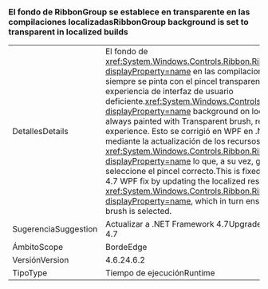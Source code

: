 ### <a name="ribbongroup-background-is-set-to-transparent-in-localized-builds"></a><span data-ttu-id="ca5d8-101">El fondo de RibbonGroup se establece en transparente en las compilaciones localizadas</span><span class="sxs-lookup"><span data-stu-id="ca5d8-101">RibbonGroup background is set to transparent in localized builds</span></span>

|   |   |
|---|---|
|<span data-ttu-id="ca5d8-102">Detalles</span><span class="sxs-lookup"><span data-stu-id="ca5d8-102">Details</span></span>|<span data-ttu-id="ca5d8-103">El fondo de <xref:System.Windows.Controls.Ribbon.RibbonGroup?displayProperty=name> en las compilaciones localizadas siempre se pinta con el pincel transparente, lo que produce una experiencia de interfaz de usuario deficiente.</span><span class="sxs-lookup"><span data-stu-id="ca5d8-103"><xref:System.Windows.Controls.Ribbon.RibbonGroup?displayProperty=name> background on localized builds was always painted with Transparent brush, resulting in poor UI experience.</span></span> <span data-ttu-id="ca5d8-104">Esto se corrigió en WPF en .NET Framework 4.7 mediante la actualización de los recursos localizados para <xref:System.Windows.Controls.Ribbon.RibbonGroup?displayProperty=name> lo que, a su vez, garantiza que se seleccione el pincel correcto.</span><span class="sxs-lookup"><span data-stu-id="ca5d8-104">This is fixed in .NET Framework 4.7 WPF fix by updating the localized resources for <xref:System.Windows.Controls.Ribbon.RibbonGroup?displayProperty=name>, which in turn ensures that the correct brush is selected.</span></span>|
|<span data-ttu-id="ca5d8-105">Sugerencia</span><span class="sxs-lookup"><span data-stu-id="ca5d8-105">Suggestion</span></span>|<span data-ttu-id="ca5d8-106">Actualizar a .NET Framework 4.7</span><span class="sxs-lookup"><span data-stu-id="ca5d8-106">Upgrade to .NET Framework 4.7</span></span>|
|<span data-ttu-id="ca5d8-107">Ámbito</span><span class="sxs-lookup"><span data-stu-id="ca5d8-107">Scope</span></span>|<span data-ttu-id="ca5d8-108">Borde</span><span class="sxs-lookup"><span data-stu-id="ca5d8-108">Edge</span></span>|
|<span data-ttu-id="ca5d8-109">Versión</span><span class="sxs-lookup"><span data-stu-id="ca5d8-109">Version</span></span>|<span data-ttu-id="ca5d8-110">4.6.2</span><span class="sxs-lookup"><span data-stu-id="ca5d8-110">4.6.2</span></span>|
|<span data-ttu-id="ca5d8-111">Tipo</span><span class="sxs-lookup"><span data-stu-id="ca5d8-111">Type</span></span>|<span data-ttu-id="ca5d8-112">Tiempo de ejecución</span><span class="sxs-lookup"><span data-stu-id="ca5d8-112">Runtime</span></span>|

